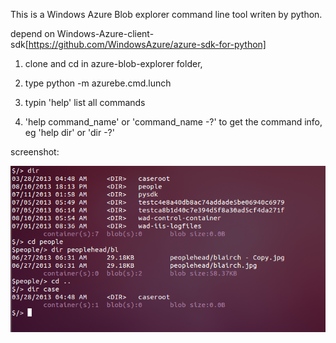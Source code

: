 This is a Windows Azure Blob explorer command line tool writen by python.

depend on Windows-Azure-client-sdk[https://github.com/WindowsAzure/azure-sdk-for-python]

1. clone and cd in azure-blob-explorer folder, 

2. type python -m azurebe.cmd.lunch 
	
3. typin 'help' list all commands

4. 'help command_name' or 'command_name -?' to get the command info, eg 'help dir' or 'dir -?'

screenshot:

![screenshot of azure-blob-explorer](/images/screenshot.png "The screenshot.")